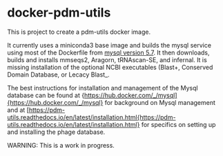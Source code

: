 # docker-pdm-utils

This is project to create a pdm-utils docker image.

It currently uses a miniconda3 base image and builds the mysql service using most of the Dockerfile from 
[mysql version 5.7](https://github.com/docker-library/mysql/tree/master/5.7). It then downloads, builds and installs mmseqs2, Aragorn, tRNAscan-SE, and infernal. It is missing installation of the optional NCBI executables (Blast+, Conserved Domain Database, or Lecacy Blast_.

The best instructions for installation and management of the Mysql database can be found at {https://hub.docker.com/_/mysql]{https://hub.docker.com/_/mysql} for background on Mysql management and at [https://pdm-utils.readthedocs.io/en/latest/installation.html{https://pdm-utils.readthedocs.io/en/latest/installation.html} for specifics on setting up and installing the phage database.

WARNING: This is a work in progress.
